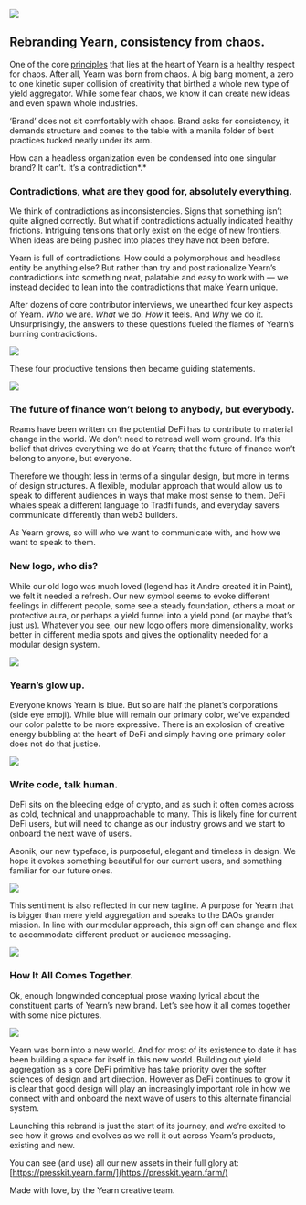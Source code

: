
![](https://cdn-images-1.medium.com/max/6000/1*beTb61-mc2sudN5qX9guGA.jpeg)

## **Rebranding Yearn, consistency from chaos.**

One of the core [principles](https://yearn.love) that lies at the heart of Yearn is a healthy respect for chaos. After all, Yearn was born from chaos. A big bang moment, a zero to one kinetic super collision of creativity that birthed a whole new type of yield aggregator. While some fear chaos, we know it can create new ideas and even spawn whole industries.

‘Brand’ does not sit comfortably with chaos. Brand asks for consistency, it demands structure and comes to the table with a manila folder of best practices tucked neatly under its arm.

How can a headless organization even be condensed into one singular brand? It can’t. It’s a contradiction*.*

### **Contradictions, what are they good for, absolutely everything.**

We think of contradictions as inconsistencies. Signs that something isn’t quite aligned correctly. But what if contradictions actually indicated healthy frictions. Intriguing tensions that only exist on the edge of new frontiers. When ideas are being pushed into places they have not been before.

Yearn is full of contradictions. How could a polymorphous and headless entity be anything else? But rather than try and post rationalize Yearn’s contradictions into something neat, palatable and easy to work with — we instead decided to lean into the contradictions that make Yearn unique.

After dozens of core contributor interviews, we unearthed four key aspects of Yearn. *Who* we are. *What* we do. *How* it feels. And *Why* we do it. Unsurprisingly, the answers to these questions fueled the flames of Yearn’s burning contradictions.

![](https://cdn-images-1.medium.com/max/8000/1*lw97qpEJVWFcC_9NGLMbKg.jpeg)

These four productive tensions then became guiding statements.

![](https://cdn-images-1.medium.com/max/8000/1*AGoEiVP0d9spg7Drdoy6-A.jpeg)

### **The future of finance won’t belong to anybody, but everybody.**

Reams have been written on the potential DeFi has to contribute to material change in the world. We don’t need to retread well worn ground. It’s this belief that drives everything we do at Yearn; that the future of finance won’t belong to anyone, but everyone.

Therefore we thought less in terms of a singular design, but more in terms of design structures. A flexible, modular approach that would allow us to speak to different audiences in ways that make most sense to them. DeFi whales speak a different language to Tradfi funds, and everyday savers communicate differently than web3 builders.

As Yearn grows, so will who we want to communicate with, and how we want to speak to them.

### **New logo, who dis?**

While our old logo was much loved (legend has it Andre created it in Paint), we felt it needed a refresh. Our new symbol seems to evoke different feelings in different people, some see a steady foundation, others a moat or protective aura, or perhaps a yield funnel into a yield pond (or maybe that’s just us). Whatever you see, our new logo offers more dimensionality, works better in different media spots and gives the optionality needed for a modular design system.

![](https://cdn-images-1.medium.com/max/4924/1*HSUBDDcFXcEl8rN_whis0g.jpeg)

### Yearn’s glow up.

Everyone knows Yearn is blue. But so are half the planet’s corporations (side eye emoji). While blue will remain our primary color, we’ve expanded our color palette to be more expressive. There is an explosion of creative energy bubbling at the heart of DeFi and simply having one primary color does not do that justice.

![](https://cdn-images-1.medium.com/max/4924/1*Bv8ybJJYNg5jLjDox2idrw.jpeg)

### **Write code, talk human.**

DeFi sits on the bleeding edge of crypto, and as such it often comes across as cold, technical and unapproachable to many. This is likely fine for current DeFi users, but will need to change as our industry grows and we start to onboard the next wave of users.

Aeonik, our new typeface, is purposeful, elegant and timeless in design. We hope it evokes something beautiful for our current users, and something familiar for our future ones.

![](https://cdn-images-1.medium.com/max/4924/1*HF_E_cuB7isQeitBbPx01g.jpeg)

This sentiment is also reflected in our new tagline. A purpose for Yearn that is bigger than mere yield aggregation and speaks to the DAOs grander mission. In line with our modular approach, this sign off can change and flex to accommodate different product or audience messaging.

![](https://cdn-images-1.medium.com/max/4924/1*ZoABZJZUB70DAuboKVaBrQ.jpeg)

### **How It All Comes Together.**

Ok, enough longwinded conceptual prose waxing lyrical about the constituent parts of Yearn’s new brand. Let’s see how it all comes together with some nice pictures.

![](https://cdn-images-1.medium.com/max/4924/1*oO4U9CdM6j6rFT2EENq3GQ.jpeg)

Yearn was born into a new world. And for most of its existence to date it has been building a space for itself in this new world. Building out yield aggregation as a core DeFi primitive has take priority over the softer sciences of design and art direction. However as DeFi continues to grow it is clear that good design will play an increasingly important role in how we connect with and onboard the next wave of users to this alternate financial system.

Launching this rebrand is just the start of its journey, and we’re excited to see how it grows and evolves as we roll it out across Yearn’s products, existing and new.

You can see (and use) all our new assets in their full glory at: [https://presskit.yearn.farm/](https://presskit.yearn.farm/)

Made with love, by the Yearn creative team.
